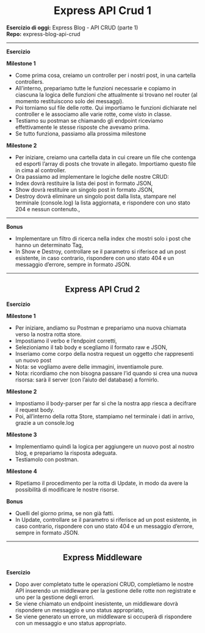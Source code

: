 <h1 align="center">Express API Crud 1</h1>
<b>Esercizio di oggi:</b> Express Blog - API CRUD (parte 1)<br>
<b>Repo:</b> express-blog-api-crud

<hr>

<b>Esercizio</b>

<b>Milestone 1</b>
- Come prima cosa, creiamo un controller per i nostri post, in una cartella controllers. 
- All’interno, prepariamo tutte le funzioni necessarie e copiamo in ciascuna la logica delle funzioni che attualmente si trovano nel router (al momento restituiscono solo dei messaggi). 
- Poi torniamo sul file delle rotte. Qui importiamo le funzioni dichiarate nel controller e le associamo alle varie rotte, come visto in classe.
- Testiamo su postman se chiamando gli endpoint riceviamo effettivamente le stesse risposte che avevamo prima. 
- Se tutto funziona, passiamo alla prossima milestone

<b>Milestone 2</b>
- Per iniziare, creiamo una cartella data  in cui creare un file che contenga ed esporti l’array di posts che trovate in allegato.  Importiamo questo file in cima al controller. 
- Ora passiamo ad implementare le logiche delle nostre CRUD:
- Index dovrà restituire la lista dei post in formato JSON,
- Show dovrà restituire un singolo post in formato JSON,
- Destroy dovrà eliminare un singolo post dalla lista, stampare nel terminale (console.log) la lista aggiornata, e rispondere con uno stato 204 e nessun contenuto.,

<hr>

<b>Bonus</b>
- Implementare un filtro di ricerca nella index che mostri solo i post che hanno un determinato Tag,
- In Show e Destroy, controllare se il parametro si riferisce ad un post esistente, in caso contrario, rispondere con uno stato 404 e un messaggio d’errore, sempre in formato JSON.

<hr>

 <h2 align="center">Express API Crud 2</h2>
 

 <b>Esercizio</b>

 <b>Milestone 1</b>
 - Per iniziare, andiamo su Postman e prepariamo una nuova chiamata verso la nostra rotta store. 
- Impostiamo il verbo e l’endpoint corretti,
- Selezioniamo il tab body e scegliamo il formato raw e JSON,
- Inseriamo come corpo della nostra request un oggetto che rappresenti un nuovo post
- Nota: se vogliamo avere delle immagini, inventiamole pure. 
- Nota: ricordiamo che non bisogna passare l’id quando si crea una nuova risorsa: sarà il server (con l’aiuto del database) a fornirlo.

<b>Milestone 2</b>
- Impostiamo il body-parser per far sì che la nostra app riesca a decifrare il request body.
- Poi, all’interno della rotta Store, stampiamo nel terminale i dati in arrivo, grazie a un console.log 

<b>Milestone 3</b>
- Implementiamo quindi la logica per aggiungere un nuovo post al nostro blog, e prepariamo la risposta adeguata.
- Testiamolo con postman.

<b>Milestone 4</b>
- Ripetiamo il procedimento per la rotta di Update, in modo da avere la possibilità di modificare le nostre risorse. 

<b>Bonus</b>
- Quelli del giorno prima, se non già fatti.<br>
- In Update, controllare se il parametro si riferisce ad un post esistente, in caso contrario, rispondere con uno stato 404 e un messaggio d’errore, sempre in formato JSON.

<hr>

 <h2 align="center">Express Middleware</h2>

<b>Esercizio</b>
- Dopo aver completato tutte le operazioni CRUD, completiamo le nostre API inserendo un middleware per la gestione delle rotte non registrate e uno per la gestione degli errori.
- Se viene chiamato un endpoint inesistente, un middleware dovrà rispondere un messaggio e uno status appropriato,
- Se viene generato un errore, un middleware si occuperà di rispondere con un messaggio e uno status appropriato.
